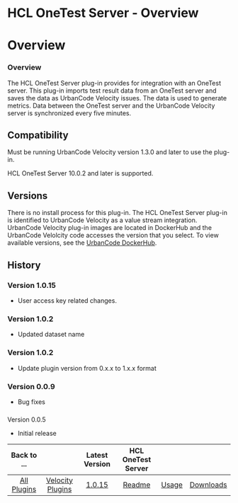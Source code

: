 
HCL OneTest Server - Overview
=============================

# Overview



### Overview




The HCL OneTest Server plug-in provides for integration with an OneTest server. This plug-in imports 
test result data from an OneTest server and saves the data as UrbanCode Velocity issues. The data is used to generate 
metrics. Data between the OneTest server and the UrbanCode Velocity server is synchronized every five minutes.



Compatibility
-------------


Must be running UrbanCode Velocity version 1.3.0 and later to use the plug-in.


HCL 
OneTest Server 10.0.2 and later is supported.


Versions
--------


There is no install process for this plug-in. The 
HCL OneTest Server plug-in is identified to UrbanCode Velocity as a value stream integration. UrbanCode Velocity plug-in
 images are located in DockerHub and the UrbanCode Velolcity code accesses the version that you select. To view 
available versions, see the [UrbanCode DockerHub](https://hub.docker.com/r/urbancode/ucv-ext-onetest-server/tags).



History
-------


### Version 1.0.15


* User access key related changes.


### Version 1.0.2


* Updated dataset name



### Version 1.0.2


* Update plugin version from 0.x.x to 1.x.x format


### Version 0.0.9


* Bug fixes


### 
Version 0.0.5


* Initial release




|Back to ...||Latest Version|HCL OneTest Server |||
| :---: | :---: | :---: | :---: | :---: | :---: |
|[All Plugins](../../index.md)|[Velocity Plugins](../README.md)|[1.0.15]()|[Readme](README.md)|[Usage](usage.md)|[Downloads](downloads.md)|
